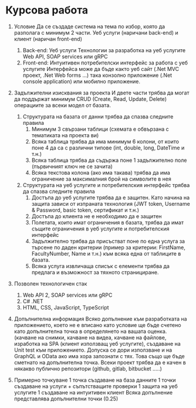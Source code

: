 # Курсова работа

1.	Условие
Да се създаде система на тема по избор, която да разполага с минимум 2 части. Уеб услуги (наричани back-end) и клиент (наричан front-end)
    1.	Back-end: Уеб услуги 
Технологии за разработка на уеб услугите Web API, SOAP services или gRPC
    2.	Front-end: Интуитивен потребителски интерфейс за работа с уеб услугите
Интерфейса може да бъде както уеб сайт (.Net MVC проект, .Net Web forms …) така конзолно приложение (.Net console application) или мобилно приложение.

2.	Задължителни изисквания за проекта
И двете части трябва да могат да поддържат минимум CRUD (Create, Read, Update, Delete) операциите за всеки модел от базата.
    1.	Структурата на базата от данни трябва да спазва следните правила
        1.	Минимум 3 свързани таблици (схемата е обвързана с тематиката на проекта ви)
        2.	Всяка таблица трябва да има минимум 6 колони, от които поне 4 да са с различни типове (int, double, long, DateTime и т.н.)
        3.	Всяка таблица трябва да съдържа поне 1 задължително поле (първичният ключ не се зачита)
        4.  Всяка текстова колона (ако има такава) трябва да има ограничение за максималния брой на символите в нея
    2.	Структурата на уеб услугите и потребителския интерфейс трябва да спазва следните правила
        1.	Достъпа до уеб услугите трябва да е защитен. Като начина на защита зависи от изпраната технология (JWT token, Username & Password, basic token, сертификат и т.н.)
        2.	Достъпа до клиента не е необходимо да е защитен
        3.	Полетата, които имат ограничения в базата, трябва да имат същите ограничения в уеб услугите и потребителския интерфейс
        4.	Задължително трябва да присъстват поне по една услуга за търсене по даден критерии (пример за критерии: FirstName, FacultyNumber, Name и т.н.) към всяка една от таблиците в базата.
        5.	Всяка услуга извличаща списък с елементи трябва да предлага и възможност за тяхното странициране.

3.	Позволен технологичен стак
    1.	Web API 2, SOAP services или gRPC
    2.	C# .NET
    3.	HTML, CSS, JavaScript, TypeScript

4.	Допълнителна информация
Всяко допълнение към разработката на приложението, което не е вписано като условие ще бъде счетено като допълнителна точка в определянето на вашата оценка. (качване на снимки, качване на видеа, качване на файлове, изработка на SPA (клиент използващ уеб услугите), създаване на Unit test към приложението.
Допуска се дори използване и на GraphQL и OData ако има хора запознати с тях. Това също ще бъде сметнато на допълнителна точка.
Всеки проект трябва да е качен в някакво публично репозитори (github, gitlab, bitbucket …..)

5.	Примерно точкуване
1 точка създаване на база данните
1 точки създаване на услуги + съпътстващите проверки
1 защита на уеб услугите
1 създаване на интуитивен клиент
Всяка допълнение представлява допълнителни точки (0.25)
